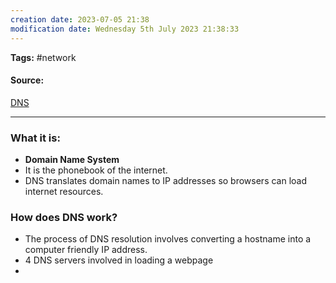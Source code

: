 ```yaml
---
creation date: 2023-07-05 21:38
modification date: Wednesday 5th July 2023 21:38:33
---
```


**Tags:** #network 

#### Source:
[DNS](https://www.cloudflare.com/learning/dns/what-is-dns/)

--------------------------------------

### What it is:

* **Domain Name System**
* It is the phonebook of the internet.
* DNS translates domain names to IP addresses so browsers can load internet resources.

### How does DNS work?

* The process of DNS resolution involves converting a hostname into a computer friendly IP address.
* 4 DNS servers involved in loading a webpage
* 

